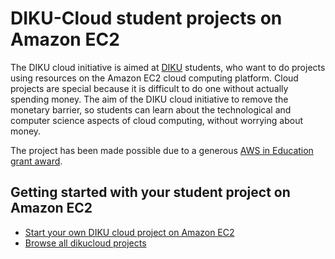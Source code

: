 # DIKU-Cloud student projects on Amazon EC2

The DIKU cloud initiative is aimed at [DIKU](http://www.diku.dk/) students, who want to do projects using resources on the Amazon EC2 cloud computing platform. Cloud projects are special because it is difficult to do one without actually spending money. The aim of the DIKU cloud initiative to remove the monetary barrier, so students can learn about the technological and computer science aspects of cloud computing, without worrying about money.

The project has been made possible due to a generous [AWS in Education grant award](http://aws.amazon.com/education/).

## Getting started with your student project on Amazon EC2

* [Start your own DIKU cloud project on Amazon EC2](https://github.com/dikucloud/ec2-projects/blob/master/start.md)
* [Browse all dikucloud projects](https://github.com/dikucloud)